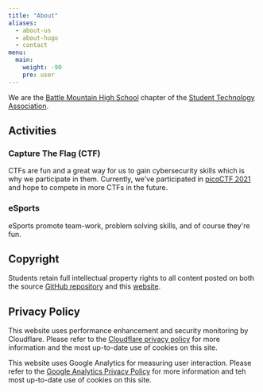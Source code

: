 ```yaml
---
title: "About"
aliases:
  - about-us
  - about-hugo
  - contact
menu:
  main: 
    weight: -90
    pre: user
---
```


We are the [Battle Mountain High School](https://www.eagleschools.net/schools/battle-mountain-high-school) chapter of the [Student Technology Association](https://tsaweb.org).

## Activities

### Capture The Flag (CTF)
CTFs are fun and a great way for us to gain cybersecurity skills which is why we 
participate in them. Currently, we've participated in [picoCTF 2021](https://picoctf.org/competitions/2021-spring.html)
and hope to compete in more CTFs in the future.

### eSports
eSports promote team-work, problem solving skills, and of course they're fun.

## Copyright
Students retain full intellectual property rights to all content posted on both the
source [GitHub repository](https://github.com/bmhs-tsa/bmhs-tsa.github.io) and this [website](https://bmhstsa.com).

## Privacy Policy
This website uses performance enhancement and security monitoring by Cloudflare.
Please refer to the [Cloudflare privacy policy](https://www.cloudflare.com/cookie-policy/)
for more information and the most up-to-date use of cookies on this site.

This website uses Google Analytics for measuring user interaction. Please refer
to the [Google Analytics Privacy Policy](https://policies.google.com/privacy)
for more information and teh most up-to-date use of cookies on this site.
